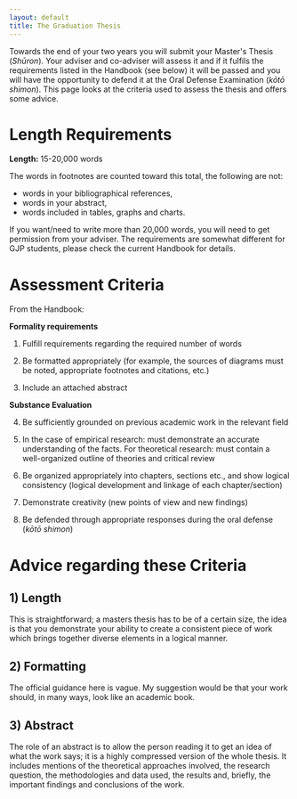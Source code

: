 ```yaml
---
layout: default
title: The Graduation Thesis
---
```


Towards the end of your two years you will submit your Master's Thesis (*Shūron*). Your adviser and co-adviser will assess it and if it fulfils the requirements listed in the Handbook (see below) it will be passed and you will have the opportunity to defend it at the Oral Defense Examination (*kōtō shimon*). This page looks at the criteria used to assess the thesis and offers some advice.

# Length Requirements

**Length:** 15-20,000 words

The words in footnotes are counted toward this total, the following are not:

* words in your bibliographical references,
* words in your abstract,
* words included in tables, graphs and charts.

If you want/need to write more than 20,000 words, you will need to get permission from your adviser. The requirements are somewhat different for GJP students, please check the current Handbook for details.

# Assessment Criteria

From the Handbook:

**Formality requirements**

1) Fulfill requirements regarding the required number of words

2) Be formatted appropriately (for example, the sources of diagrams must be noted, appropriate footnotes and citations, etc.)

3) Include an attached abstract

**Substance Evaluation**

4) Be sufficiently grounded on previous academic work in the relevant field

5) In the case of empirical research: must demonstrate an accurate understanding of the facts. For theoretical research: must contain a well-organized outline of theories and critical review

6) Be organized appropriately into chapters, sections etc., and show logical consistency (logical development and linkage of each chapter/section)

7) Demonstrate creativity (new points of view and new findings)

8) Be defended through appropriate responses during the oral defense (*kōtō shimon*)


# Advice regarding these Criteria

## 1) Length

This is straightforward; a masters thesis has to be of a certain size, the idea is that you demonstrate your ability to create a consistent piece of work which brings together diverse elements in a logical manner.

## 2) Formatting

The official guidance here is vague. My suggestion would be that your work should, in many ways, look like an academic book.

## 3) Abstract

The role of an abstract is to allow the person reading it to get an idea of what the work says; it is a highly compressed version of the whole thesis. It includes mentions of the theoretical approaches involved, the research question, the methodologies and data used, the results and, briefly, the important findings and conclusions of the work.
